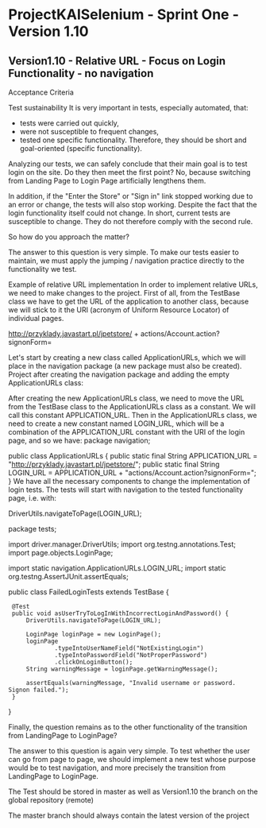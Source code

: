  
# ProjectKAISelenium - Sprint One -Version 1.10

## Version1.10 - Relative URL - Focus on Login Functionality - no navigation

Acceptance Criteria


Test sustainability
It is very important in tests, especially automated, that:

- tests were carried out quickly,
- were not susceptible to frequent changes, 
- tested one specific functionality.
Therefore, they should be short and goal-oriented (specific functionality). 

Analyzing our tests, we can safely conclude that their main goal is to test login on the 
site. Do they then meet the first point?
No, because switching from Landing Page to Login Page artificially lengthens them.

In addition, if the "Enter the Store" or "Sign in" link stopped working due to an error or change, the tests will also stop working. Despite the fact that the login functionality itself could not change. In short, current tests are susceptible to change. They do not therefore comply with the second rule.

So how do you approach the matter?

The answer to this question is very simple. To make our tests easier to maintain, we must apply the jumping / navigation practice directly to the functionality we test.

Example of relative URL implementation
In order to implement relative URLs, we need to make changes to the project. First of all, from the TestBase class we have to get the URL of the application to another class, because we will stick to it the URI (acronym of Uniform Resource Locator) of individual pages. 

http://przyklady.javastart.pl/jpetstore/ + actions/Account.action?signonForm=


Let's start by creating a new class called ApplicationURLs, which we will place in the navigation package (a new package must also be created). Project after creating the navigation package and adding the empty ApplicationURLs class:


After creating the new ApplicationURLs class, we need to move the URL from the TestBase class to the ApplicationURLs class as a constant. We will call this constant APPLICATION_URL.
Then in the ApplicationURLs class, we need to create a new constant named LOGIN_URL, which will be a combination of the APPLICATION_URL constant with the URI of the login page, and so we have:
package navigation;

 public class ApplicationURLs {
     public static final String APPLICATION_URL = "http://przyklady.javastart.pl/jpetstore/";
     public static final String LOGIN_URL = APPLICATION_URL + "actions/Account.action?signonForm=";
 }
 We have all the necessary components to change the implementation of login tests. The tests will start with navigation to the tested functionality page, i.e. with:
 
 DriverUtils.navigateToPage(LOGIN_URL);
 
 package tests;
 
 import driver.manager.DriverUtils;
 import org.testng.annotations.Test;
 import page.objects.LoginPage;
 
 import static navigation.ApplicationURLs.LOGIN_URL;
import static org.testng.AssertJUnit.assertEquals;
 
 public class FailedLoginTests extends TestBase {
 
     @Test
     public void asUserTryToLogInWithIncorrectLoginAndPassword() {
         DriverUtils.navigateToPage(LOGIN_URL);
 
         LoginPage loginPage = new LoginPage();
         loginPage
                 .typeIntoUserNameField("NotExistingLogin")
                 .typeIntoPasswordField("NotProperPassword")
                 .clickOnLoginButton();
         String warningMessage = loginPage.getWarningMessage();
 
         assertEquals(warningMessage, "Invalid username or password. Signon failed.");
     }
 
 }
 
 
Finally, the question remains as to the other functionality of the transition from LandingPage to LoginPage?

The answer to this question is again very simple. To test whether the user can go from page to page, we should implement a new test whose purpose would be to test navigation, and more precisely the transition from LandingPage to LoginPage.





The Test should be stored in master as well as Version1.10 the branch on the global repository (remote)

The master branch should always contain the latest version of the project

